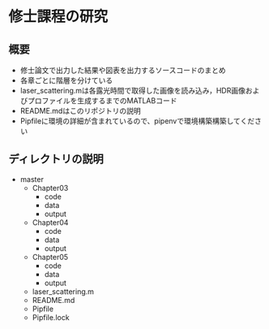 # 修士課程の研究

## 概要
- 修士論文で出力した結果や図表を出力するソースコードのまとめ
- 各章ごとに階層を分けている
- laser_scattering.mは各露光時間で取得した画像を読み込み，HDR画像およびプロファイルを生成するまでのMATLABコード
- README.mdはこのリポジトリの説明
- Pipfileに環境の詳細が含まれているので、pipenvで環境構築構築してください

## ディレクトリの説明
- master
    - Chapter03
        - code
        - data
        - output
    - Chapter04
        - code
        - data
        - output
    - Chapter05
        - code
        - data
        - output
    - laser_scattering.m
    - README.md
    - Pipfile
    - Pipfile.lock
